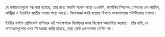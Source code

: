 যে গণমাধ্যমগুলো বন্ধ করা হয়েছে, তার মধ্যে ফরাসি সংবাদ সংস্থা এএফপি, জার্মানির স্পিগেল, স্পেনের এল প্যারিস, অস্ট্রিয়া ও ইতালির জাতীয় সংবাদ সংস্থা আছে। নিষেধাজ্ঞা জারি হয়েছে বিখ্যাত সংবাদমাধ্যম পলিটিকোর ওপরও।

ইইউর ভাইস প্রেসিডেন্ট রাশিয়ার এই পদক্ষেপকে নির্বোধের কাজ হিসেবে আখ্যায়িত করেছে। তাঁর দাবি, যে গণমাধ্যমগুলোর ওপর নিষেধাজ্ঞা জারি হয়েছে, তারা কেউ প্রোপাগান্ডা মেশিন নয়।
